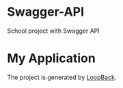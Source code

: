 # Swagger-API
School project with Swagger API

# My Application
The project is generated by [LoopBack](http://loopback.io).